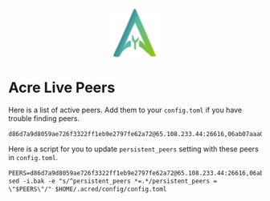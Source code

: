 <p align="center">
  <img height="100" height="auto" src="https://raw.githubusercontent.com/Nodeist/Kurulumlar/main/logos/acrechain.png">
</p>


# Acre Live Peers

Here is a list of active peers. Add them to your `config.toml` if you have trouble finding peers.
```
d86d7a9d8059ae726f3322ff1eb9e2797fe62a72@65.108.233.44:26616,06ab07aaa0d90c784f043c8e2b78c6a92182afea@109.123.246.47:26606,bac90a590452337700e0033315e96430d19a3ffa@23.106.238.167:26656,91c0b06f0539348a412e637ebb8208a1acdb71a9@178.162.165.193:21095,d01fb8d008cb5f194bc27c054e0246c4357256b3@31.7.196.72:26656,dbe9c383a709881f6431242de2d805d6f0f60c9e@65.109.52.156:7656,1264ee73a2f40a16c2cbd80c1a824aad7cb082e4@149.102.146.252:26656,e2d029c95a3476a23bad36f98b316b6d04b26001@49.12.33.189:36656,276be584b4a8a3fd9c3ee1e09b7a447a60b201a4@116.203.29.162:26656,e29de0ba5c6eb3cc813211887af4e92a71c54204@65.108.1.225:46656,ef28f065e24d60df275b06ae9f7fed8ba0823448@46.4.81.204:34656,4f3dd8908239b95a893df9615916a3a9e66fc5e6@155.133.22.171:26656
```


Here is a script for you to update `persistent_peers` setting with these peers in `config.toml`.

```
PEERS=d86d7a9d8059ae726f3322ff1eb9e2797fe62a72@65.108.233.44:26616,06ab07aaa0d90c784f043c8e2b78c6a92182afea@109.123.246.47:26606,bac90a590452337700e0033315e96430d19a3ffa@23.106.238.167:26656,91c0b06f0539348a412e637ebb8208a1acdb71a9@178.162.165.193:21095,d01fb8d008cb5f194bc27c054e0246c4357256b3@31.7.196.72:26656,dbe9c383a709881f6431242de2d805d6f0f60c9e@65.109.52.156:7656,1264ee73a2f40a16c2cbd80c1a824aad7cb082e4@149.102.146.252:26656,e2d029c95a3476a23bad36f98b316b6d04b26001@49.12.33.189:36656,276be584b4a8a3fd9c3ee1e09b7a447a60b201a4@116.203.29.162:26656,e29de0ba5c6eb3cc813211887af4e92a71c54204@65.108.1.225:46656,ef28f065e24d60df275b06ae9f7fed8ba0823448@46.4.81.204:34656,4f3dd8908239b95a893df9615916a3a9e66fc5e6@155.133.22.171:26656
sed -i.bak -e "s/^persistent_peers *=.*/persistent_peers = \"$PEERS\"/" $HOME/.acred/config/config.toml
```
